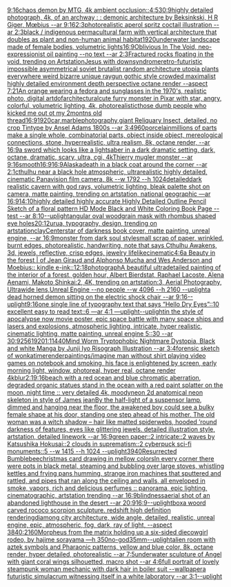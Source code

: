 [9:16](https://www.ebank.nz/aiartgenerator?category=9%3A16)[chaos demon by MTG, 4k ambient occlusion](https://www.ebank.nz/aiartgenerator?category=chaos%20demon%20by%20MTG%2C%204k%20ambient%20occlusion)[::](https://www.ebank.nz/aiartgenerator?category=%3A%3A)[4:5](https://www.ebank.nz/aiartgenerator?category=4%3A5)[30:9](https://www.ebank.nz/aiartgenerator?category=30%3A9)[highly detailed photograph, 4k, of an archway : : demonic architecture by Beksinkski, H R Giger, Mœbius --ar 9:16](https://www.ebank.nz/aiartgenerator?category=highly%20detailed%20photograph%2C%204k%2C%20of%20an%20archway%20%3A%20%3A%20demonic%20architecture%20by%20Beksinkski%2C%20H%20R%20Giger%2C%20M%C5%93bius%20--ar%209%3A16)[2:3](https://www.ebank.nz/aiartgenerator?category=2%3A3)[photorealistic aperol spritz coctail illustration --ar 2:3](https://www.ebank.nz/aiartgenerator?category=photorealistic%20aperol%20spritz%20coctail%20illustration%20--ar%202%3A3)[black / indigenous permacultural farm with vertical architecture that doubles as plant and non-human animal habitat](https://www.ebank.nz/aiartgenerator?category=black%20/%20indigenous%20permacultural%20farm%20with%20vertical%20architecture%20that%20doubles%20as%20plant%20and%20non-human%20animal%20habitat)[1920](https://www.ebank.nz/aiartgenerator?category=1920)[underwater landscape made of female bodies, volumetric lights](https://www.ebank.nz/aiartgenerator?category=underwater%20landscape%20made%20of%20female%20bodies%2C%20volumetric%20lights)[16:9](https://www.ebank.nz/aiartgenerator?category=16%3A9)[Oblivious In The Void, neo-expressionist oil painting --no text --ar 2:3](https://www.ebank.nz/aiartgenerator?category=Oblivious%20In%20The%20Void%2C%20neo-expressionist%20oil%20painting%20--no%20text%20--ar%202%3A3)[Fractured rocks floating in the void, trending on Artstation](https://www.ebank.nz/aiartgenerator?category=Fractured%20rocks%20floating%20in%20the%20void%2C%20trending%20on%20Artstation)[Jesus with downsyndrome](https://www.ebank.nz/aiartgenerator?category=Jesus%20with%20downsyndrome)[retro-futuristic impossible asymmetrical soviet brutalist random architecture utopia plants everywhere weird bizarre unique raygun gothic style crowded maximalist highly detailed environment depth perspective octane render --aspect 7:21](https://www.ebank.nz/aiartgenerator?category=retro-futuristic%20impossible%20asymmetrical%20soviet%20brutalist%20random%20architecture%20utopia%20plants%20everywhere%20weird%20bizarre%20unique%20raygun%20gothic%20style%20crowded%20maximalist%20highly%20detailed%20environment%20depth%20perspective%20octane%20render%20--aspect%207%3A21)[An orange wearing a fedora and sunglasses in the 1970's, realistic photo, digital art](https://www.ebank.nz/aiartgenerator?category=An%20orange%20wearing%20a%20fedora%20and%20sunglasses%20in%20the%201970%27s%2C%20realistic%20photo%2C%20digital%20art)[dof](https://www.ebank.nz/aiartgenerator?category=dof)[architectural](https://www.ebank.nz/aiartgenerator?category=architectural)[cute furry monster in Pixar with star, angry, colorful, volumetric lighting, 4k, photorealistic](https://www.ebank.nz/aiartgenerator?category=cute%20furry%20monster%20in%20Pixar%20with%20star%2C%20angry%2C%20colorful%2C%20volumetric%20lighting%2C%204k%2C%20photorealistic)[those dumb people who kicked me out ot my 2montns old thread](https://www.ebank.nz/aiartgenerator?category=those%20dumb%20people%20who%20kicked%20me%20out%20ot%20my%202montns%20old%20thread)[16:9](https://www.ebank.nz/aiartgenerator?category=16%3A9)[1920](https://www.ebank.nz/aiartgenerator?category=1920)[car,marble](https://www.ebank.nz/aiartgenerator?category=car%2Cmarble)[photography,](https://www.ebank.nz/aiartgenerator?category=photography%2C)[giant Reliquary Insect, detailed, no crop   Tintype by Ansel Adams 1800s --ar 3:4](https://www.ebank.nz/aiartgenerator?category=giant%20Reliquary%20Insect%2C%20detailed%2C%20no%20crop%20%20%20Tintype%20by%20Ansel%20Adams%201800s%20--ar%203%3A4)[960](https://www.ebank.nz/aiartgenerator?category=960)[porcelain](https://www.ebank.nz/aiartgenerator?category=porcelain)[millions of parts make a single whole, combinatorial parts,  object inside object, mereological connections, stone, hyperrealistic, ultra realism, 8k, octane render, --ar 16:9](https://www.ebank.nz/aiartgenerator?category=millions%20of%20parts%20make%20a%20single%20whole%2C%20combinatorial%20parts%2C%20%20object%20inside%20object%2C%20mereological%20connections%2C%20stone%2C%20hyperrealistic%2C%20ultra%20realism%2C%208k%2C%20octane%20render%2C%20--ar%2016%3A9)[a sword which looks like a lightsaber in a dark dramatic setting, dark, octane, dramatic, scary, ultra, cgi, 4k](https://www.ebank.nz/aiartgenerator?category=a%20sword%20which%20looks%20like%20a%20lightsaber%20in%20a%20dark%20dramatic%20setting%2C%20dark%2C%20octane%2C%20dramatic%2C%20scary%2C%20ultra%2C%20cgi%2C%204k)[Thierry mugler monster --ar 9:16](https://www.ebank.nz/aiartgenerator?category=Thierry%20mugler%20monster%20--ar%209%3A16)[smooth](https://www.ebank.nz/aiartgenerator?category=smooth)[16:9](https://www.ebank.nz/aiartgenerator?category=16%3A9)[16:9](https://www.ebank.nz/aiartgenerator?category=16%3A9)[Alaska](https://www.ebank.nz/aiartgenerator?category=Alaska)[death in a black coat around the corner --ar 2:1](https://www.ebank.nz/aiartgenerator?category=death%20in%20a%20black%20coat%20around%20the%20corner%20--ar%202%3A1)[cthulhu near a black hole atmospheric, ultrarealistic highly detailed, cinematic Panavision film camera, 8k --w 1792 --h 1024](https://www.ebank.nz/aiartgenerator?category=cthulhu%20near%20a%20black%20hole%20atmospheric%2C%20ultrarealistic%20highly%20detailed%2C%20cinematic%20Panavision%20film%20camera%2C%208k%20--w%201792%20--h%201024)[detailed](https://www.ebank.nz/aiartgenerator?category=detailed)[dark realistic cavern with god rays, volumetric lighting, bleak palette shot on camera, matte painting, trending on artstation, national geographic —ar 16:9](https://www.ebank.nz/aiartgenerator?category=dark%20realistic%20cavern%20with%20god%20rays%2C%20volumetric%20lighting%2C%20bleak%20palette%20shot%20on%20camera%2C%20matte%20painting%2C%20trending%20on%20artstation%2C%20national%20geographic%20%E2%80%94ar%2016%3A9)[14:10](https://www.ebank.nz/aiartgenerator?category=14%3A10)[highly detailed highly accurate Highly Detailed Outline Pencil Sketch of a floral pattern HD Mode Black and White Coloring Book Page  --test --ar 8:10](https://www.ebank.nz/aiartgenerator?category=highly%20detailed%20highly%20accurate%20Highly%20Detailed%20Outline%20Pencil%20Sketch%20of%20a%20floral%20pattern%20HD%20Mode%20Black%20and%20White%20Coloring%20Book%20Page%20%20--test%20--ar%208%3A10)[--uplight](https://www.ebank.nz/aiartgenerator?category=--uplight)[angular oval woodgrain mask with rhombus shaped eye holes](https://www.ebank.nz/aiartgenerator?category=angular%20oval%20woodgrain%20mask%20with%20rhombus%20shaped%20eye%20holes)[20:12](https://www.ebank.nz/aiartgenerator?category=20%3A12)[urua, typography, design, trending on artstation](https://www.ebank.nz/aiartgenerator?category=urua%2C%20typography%2C%20design%2C%20trending%20on%20artstation)[clay](https://www.ebank.nz/aiartgenerator?category=clay)[Center](https://www.ebank.nz/aiartgenerator?category=Center)[star of darkness book cover, matte painting, unreal engine, --ar 16:9](https://www.ebank.nz/aiartgenerator?category=star%20of%20darkness%20book%20cover%2C%20matte%20painting%2C%20unreal%20engine%2C%20--ar%2016%3A9)[monster from  dark soul style](https://www.ebank.nz/aiartgenerator?category=monster%20from%20%20dark%20soul%20style)[small scrap of paper, wrinkled, burnt edges, photorealistic, handwriting, note that says Cthulhu Awakens, 3d, jewels, reflective, crisp edges, jewelry lifelike](https://www.ebank.nz/aiartgenerator?category=small%20scrap%20of%20paper%2C%20wrinkled%2C%20burnt%20edges%2C%20photorealistic%2C%20handwriting%2C%20note%20that%20says%20Cthulhu%20Awakens%2C%203d%2C%20jewels%2C%20reflective%2C%20crisp%20edges%2C%20jewelry%20lifelike)[cinematic](https://www.ebank.nz/aiartgenerator?category=cinematic)[4:6](https://www.ebank.nz/aiartgenerator?category=4%3A6)[a Beauty in the forest | of Jean Giraud and Alphonso Mucha and Wes Anderson and Moebius:: kindle e-ink::](https://www.ebank.nz/aiartgenerator?category=a%20Beauty%20in%20the%20forest%20%7C%20of%20Jean%20Giraud%20and%20Alphonso%20Mucha%20and%20Wes%20Anderson%20and%20Moebius%3A%3A%20kindle%20e-ink%3A%3A)[12:18](https://www.ebank.nz/aiartgenerator?category=12%3A18)[photograph](https://www.ebank.nz/aiartgenerator?category=photograph)[A beautiful ultradetailed painting of the interior of a forest, golden hour, Albert Bierdstat, Raphael Lacoste, Alena Aenami, Makoto Shinkai:2, 4K, trending on artstation:3, Aerial Photography, Ultrawide lens,Unreal Engine --no people --w 4096 --h 2160 --uplight](https://www.ebank.nz/aiartgenerator?category=A%20beautiful%20ultradetailed%20painting%20of%20the%20interior%20of%20a%20forest%2C%20golden%20hour%2C%20Albert%20Bierdstat%2C%20Raphael%20Lacoste%2C%20Alena%20Aenami%2C%20Makoto%20Shinkai%3A2%2C%204K%2C%20trending%20on%20artstation%3A3%2C%20Aerial%20Photography%2C%20Ultrawide%20lens%2CUnreal%20Engine%20--no%20people%20--w%204096%20--h%202160%20--uplight)[a dead horned demon sitting on the electric shock chair --ar 9:16](https://www.ebank.nz/aiartgenerator?category=a%20dead%20horned%20demon%20sitting%20on%20the%20electric%20shock%20chair%20--ar%209%3A16)[--uplight](https://www.ebank.nz/aiartgenerator?category=--uplight)[9:16](https://www.ebank.nz/aiartgenerator?category=9%3A16)[one single line of typography text that says “Hello Dry Eyes”::10 excellent easy to read text::6  —ar 4:1 —uplight](https://www.ebank.nz/aiartgenerator?category=one%20single%20line%20of%20typography%20text%20that%20says%20%E2%80%9CHello%20Dry%20Eyes%E2%80%9D%3A%3A10%20excellent%20easy%20to%20read%20text%3A%3A6%20%20%E2%80%94ar%204%3A1%20%E2%80%94uplight)[--uplight](https://www.ebank.nz/aiartgenerator?category=--uplight)[in the style of apocalypse now movie poster, epic space battle with many space ships and lasers and explosions, atmospheric lighting, intricate, hyper realistic, cinematic lighting, matte painting, unreal engine 5::30  --ar 30:9](https://www.ebank.nz/aiartgenerator?category=in%20the%20style%20of%20apocalypse%20now%20movie%20poster%2C%20epic%20space%20battle%20with%20many%20space%20ships%20and%20lasers%20and%20explosions%2C%20atmospheric%20lighting%2C%20intricate%2C%20hyper%20realistic%2C%20cinematic%20lighting%2C%20matte%20painting%2C%20unreal%20engine%205%3A%3A30%20%20--ar%2030%3A9)[256](https://www.ebank.nz/aiartgenerator?category=256)[1920](https://www.ebank.nz/aiartgenerator?category=1920)[1:1](https://www.ebank.nz/aiartgenerator?category=1%3A1)[1440](https://www.ebank.nz/aiartgenerator?category=1440)[Mind Worm  Tryptophobic Nightmare Dystopia, Black and white Manga by Junji Iyo Risograph  Illustration --ar 3:4](https://www.ebank.nz/aiartgenerator?category=Mind%20Worm%20%20Tryptophobic%20Nightmare%20Dystopia%2C%20Black%20and%20white%20Manga%20by%20Junji%20Iyo%20Risograph%20%20Illustration%20--ar%203%3A4)[forensic sketch of wonka](https://www.ebank.nz/aiartgenerator?category=forensic%20sketch%20of%20wonka)[time](https://www.ebank.nz/aiartgenerator?category=time)[render](https://www.ebank.nz/aiartgenerator?category=render)[paintings](https://www.ebank.nz/aiartgenerator?category=paintings)[/imagine  man without shirt playing video games on notebook and smoking, his face is enlightened by screen, early morning light, window, photoreal, hyper real, octane render 4k](https://www.ebank.nz/aiartgenerator?category=/imagine%20%20man%20without%20shirt%20playing%20video%20games%20on%20notebook%20and%20smoking%2C%20his%20face%20is%20enlightened%20by%20screen%2C%20early%20morning%20light%2C%20window%2C%20photoreal%2C%20hyper%20real%2C%20octane%20render%204k)[blur](https://www.ebank.nz/aiartgenerator?category=blur)[2:1](https://www.ebank.nz/aiartgenerator?category=2%3A1)[9:16](https://www.ebank.nz/aiartgenerator?category=9%3A16)[beach with a red ocean and blue chromatic aberration, degraded organic statues stand in the ocean with a red paint splatter on the moon, night time :: very detailed 4k, moody](https://www.ebank.nz/aiartgenerator?category=beach%20with%20a%20red%20ocean%20and%20blue%20chromatic%20aberration%2C%20degraded%20organic%20statues%20stand%20in%20the%20ocean%20with%20a%20red%20paint%20splatter%20on%20the%20moon%2C%20night%20time%20%3A%3A%20very%20detailed%204k%2C%20moody)[neon 2d anatomical neon skeleton in style of James jean](https://www.ebank.nz/aiartgenerator?category=neon%202d%20anatomical%20neon%20skeleton%20in%20style%20of%20James%20jean)[By the half-light of a suspensor lamp, dimmed and hanging near the floor, the awakened boy could see a bulky female shape at his door, standing one step ahead of his mother. The old woman was a witch shadow – hair like matted spiderwebs, hooded ’round darkness of features, eyes like glittering jewels. detailed illustration style, artstation, detailed linework --ar 16:9](https://www.ebank.nz/aiartgenerator?category=By%20the%20half-light%20of%20a%20suspensor%20lamp%2C%20dimmed%20and%20hanging%20near%20the%20floor%2C%20the%20awakened%20boy%20could%20see%20a%20bulky%20female%20shape%20at%20his%20door%2C%20standing%20one%20step%20ahead%20of%20his%20mother.%20The%20old%20woman%20was%20a%20witch%20shadow%20%E2%80%93%20hair%20like%20matted%20spiderwebs%2C%20hooded%20%E2%80%99round%20darkness%20of%20features%2C%20eyes%20like%20glittering%20jewels.%20detailed%20illustration%20style%2C%20artstation%2C%20detailed%20linework%20--ar%2016%3A9)[green paper::2 intricate::2 waves by Katsushika Hokusai::2 clouds in suprematism::2 cyberpuck sci-fi monuments::5 --w 1415 --h 1024 --uplight](https://www.ebank.nz/aiartgenerator?category=green%20paper%3A%3A2%20intricate%3A%3A2%20waves%20by%20Katsushika%20Hokusai%3A%3A2%20clouds%20in%20suprematism%3A%3A2%20cyberpuck%20sci-fi%20monuments%3A%3A5%20--w%201415%20--h%201024%20--uplight)[3940](https://www.ebank.nz/aiartgenerator?category=3940)[Resurrected Bumblebee](https://www.ebank.nz/aiartgenerator?category=Resurrected%20Bumblebee)[christmas card drawing in mellow colors](https://www.ebank.nz/aiartgenerator?category=christmas%20card%20drawing%20in%20mellow%20colors)[In every corner there were pots in black metal, steaming and bubbling over large stoves, whistling kettles and frying pans humming, strange iron machines that sputtered and rattled, and pipes that ran along the ceiling and walls, all enveloped in smoke, vapors, rich and delicious perfumes :: panorama, epic lighting, cinematographic, artstation trending --ar 16:9](https://www.ebank.nz/aiartgenerator?category=In%20every%20corner%20there%20were%20pots%20in%20black%20metal%2C%20steaming%20and%20bubbling%20over%20large%20stoves%2C%20whistling%20kettles%20and%20frying%20pans%20humming%2C%20strange%20iron%20machines%20that%20sputtered%20and%20rattled%2C%20and%20pipes%20that%20ran%20along%20the%20ceiling%20and%20walls%2C%20all%20enveloped%20in%20smoke%2C%20vapors%2C%20rich%20and%20delicious%20perfumes%20%3A%3A%20panorama%2C%20epic%20lighting%2C%20cinematographic%2C%20artstation%20trending%20--ar%2016%3A9)[blindness](https://www.ebank.nz/aiartgenerator?category=blindness)[aerial shot of an abandoned lighthouse in the desert --ar 20:9](https://www.ebank.nz/aiartgenerator?category=aerial%20shot%20of%20an%20abandoned%20lighthouse%20in%20the%20desert%20--ar%2020%3A9)[16:9](https://www.ebank.nz/aiartgenerator?category=16%3A9)[--uplight](https://www.ebank.nz/aiartgenerator?category=--uplight)[box](https://www.ebank.nz/aiartgenerator?category=box)[a woord carved rococo scorpion sculpture. redshift high definition rendering](https://www.ebank.nz/aiartgenerator?category=a%20woord%20carved%20rococo%20scorpion%20sculpture.%20redshift%20high%20definition%20rendering)[diamong city architecture, wide angle, detailed, realistic, unreal engine, epic, atmospheric, fog, dark, ray of light, --aspect 3840:2160](https://www.ebank.nz/aiartgenerator?category=diamong%20city%20architecture%2C%20wide%20angle%2C%20detailed%2C%20realistic%2C%20unreal%20engine%2C%20epic%2C%20atmospheric%2C%20fog%2C%20dark%2C%20ray%20of%20light%2C%20--aspect%203840%3A2160)[Morpheus from the matrix holding up a six-sided die](https://www.ebank.nz/aiartgenerator?category=Morpheus%20from%20the%20matrix%20holding%20up%20a%20six-sided%20die)[cowgirl rodeo, by hajime sorayama —h 350](https://www.ebank.nz/aiartgenerator?category=cowgirl%20rodeo%2C%20by%20hajime%20sorayama%20%E2%80%94h%20350)[no-god](https://www.ebank.nz/aiartgenerator?category=no-god)[35mm](https://www.ebank.nz/aiartgenerator?category=35mm)[--uplight](https://www.ebank.nz/aiartgenerator?category=--uplight)[alien room with aztek symbols and Pharaonic patterns, yellow and blue color, 8k, octane render, hyper detailed, photorealistic --ar 7:5](https://www.ebank.nz/aiartgenerator?category=alien%20room%20with%20aztek%20symbols%20and%20Pharaonic%20patterns%2C%20yellow%20and%20blue%20color%2C%208k%2C%20octane%20render%2C%20hyper%20detailed%2C%20photorealistic%20--ar%207%3A5)[underwater sculpture of Angel with giant coral wings silhouetted, macro shot --ar 4:6](https://www.ebank.nz/aiartgenerator?category=underwater%20sculpture%20of%20Angel%20with%20giant%20coral%20wings%20silhouetted%2C%20macro%20shot%20--ar%204%3A6)[full portrait of lovely steampunk woman mechanic with dark hair in boiler suit --wallpaper](https://www.ebank.nz/aiartgenerator?category=full%20portrait%20of%20lovely%20steampunk%20woman%20mechanic%20with%20dark%20hair%20in%20boiler%20suit%20--wallpaper)[a futuristic simulacrum witnessing itself in a white laboratory --ar 3:1](https://www.ebank.nz/aiartgenerator?category=a%20futuristic%20simulacrum%20witnessing%20itself%20in%20a%20white%20laboratory%20--ar%203%3A1)[--uplight](https://www.ebank.nz/aiartgenerator?category=--uplight)
